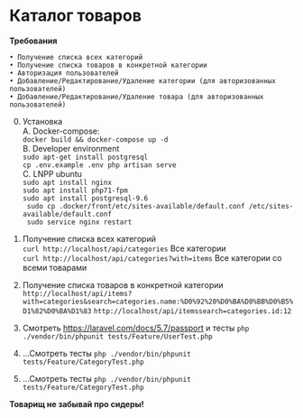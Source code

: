 Каталог товаров
==================


**Требования**

    • Получение списка всех категорий
    • Получение списка товаров в конкретной категории
    • Авторизация пользователей
    • Добавление/Редактирование/Удаление категории (для авторизованных пользователей)
    • Добавление/Редактирование/Удаление товара (для авторизованных пользователей)
    


0. Установка <br>
    А. Docker-compose: <br> 
    ```docker build && docker-compose up -d```<br>
    B. Developer environment <br>
    ```sudo apt-get install postgresql``` <br>
    ```cp .env.example .env php artisan serve``` <br>
    C. LNPP ubuntu <br>
    ``` sudo apt install nginx ``` <br>
    ``` sudo apt install php71-fpm ``` <br>
    ``` sudo apt install postgresql-9.6 ``` <br>
    ``` sudo cp .docker/front/etc/sites-available/default.conf /etc/sites-available/default.conf``` <br>
    ``` sudo service nginx restart```
    

1. Получение списка всех категорий <br>
   ```curl http://localhost/api/categories``` Все категории <br>
   ```curl http://localhost/api/categories?with=items``` Все категории со всеми товарами
2. Получение списка товаров в конкретной категории
    ```http://localhost/api/items?with=categories&search=categories.name:%D0%92%20%D0%BA%D0%BB%D0%B5%D1%82%D0%BA%D1%83```
    ```http://localhost/api/itemssearch=categories.id:12```
3. Смотреть https://laravel.com/docs/5.7/passport и тесты ```php ./vendor/bin/phpunit tests/Feature/UserTest.php```

4. ...Смотреть тесты ```php ./vendor/bin/phpunit tests/Feature/CategoryTest.php```

5. ...Смотреть тесты ```php ./vendor/bin/phpunit tests/Feature/CategoryTest.php```


**Товарищ не забывай про сидеры!**




